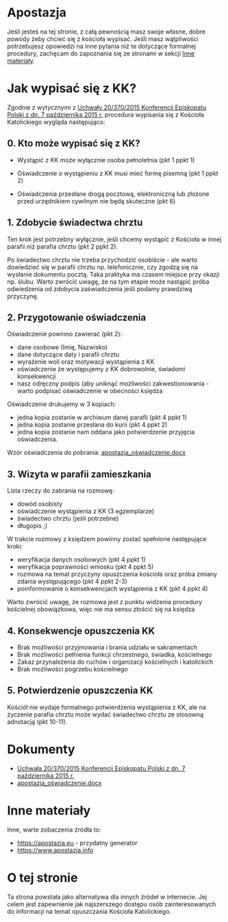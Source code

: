 # Apostazja

Jeśli jesteś na tej stronie, z całą pewnością masz swoje własne, dobre powody żeby chcieć się z kościoła wypisać. 
Jeśli masz wątpliwości potrzebujesz opowiedzi na inne pytania niż te dotyczące formalnej procedury, zachęcam do zapoznania się ze stronami w sekcji [Inne materiały](#Inne-materiały).

# Jak wypisać się z KK?

Zgodnie z wytycznymi z [Uchwały 20/370/2015 Konferencji Episkopatu Polski z dn. 7 października 2015 r.](dokumenty/dekret_ogolny.pdf) procedura wypisania się z Kościoła Katolickiego wygląda następująco:

## 0. Kto może wypisać się z KK?

* Wystąpić z KK może wyłącznie osoba pełnoletnia (pkt 1 ppkt 1)

* Oświadczenie o wystąpieniu z KK musi mieć formę pisemną (pkt 1 ppkt 2)

* Oświadczenia przesłane drogą pocztową, elektroniczną lub złożone przed urzędnikiem cywilnym nie będą skuteczne (pkt 6)

## 1. Zdobycie świadectwa chrztu 

Ten krok jest potrzebny wyłącznie, jeśli chcemy wystąpić z Kościoła w innej parafii niż parafia chrztu (pkt 2 ppkt 2). 

Po świadectwo chrztu nie trzeba przychodzić osobiście - ale warto dowiedzieć się w parafii chrztu np. telefonicznie, czy zgodzą się na wysłanie dokumentu pocztą. Taka praktyka ma czasem miejsce przy okazji np. ślubu. Warto zwrócić uwagę, że na tym etapie może nastąpić próba odwiedzenia od zdobycia zaświadczenia jeśli podamy prawdziwą przyczynę.

## 2. Przygotowanie oświadczenia

Oświadczenie powinno zawierać (pkt 2):

* dane osobowe (Imię, Nazwisko)
* dane dotyczące daty i parafii chrztu
* wyrażenie woli oraz motywacji wystąpienia z KK
* oświadczenie że występujemy z KK dobrowolnie, świadomi konsekwencji
* nasz odręczny podpis (aby uniknąć możliwości zakwestionowania - warto podpisać oświadczenie w obecności księdza

Oświadczenie drukujemy w 3 kopiach:
* jedna kopia zostanie w archiwum danej parafii (pkt 4 ppkt 1)
* jedna kopia zostanie przesłana do kurii (pkt 4 ppkt 2)
* jedna kopia zostanie nam oddana jako potwierdzenie przyjęcia oświadczenia.

Wzór oświadczenia do pobrania: [apostazja_oświadczenie.docx](dokumenty/apostazja_oświadczenie.docx)

## 3. Wizyta w parafii zamieszkania

Lista rzeczy do zabrania na rozmowę:
* dowód osobisty
* oświadczenie wystąpienia z KK (3 egzemplarze)
* świadectwo chrztu (jeśli potrzebne)
* długopis ;) 

W trakcie rozmowy z księdzem powinny zostać spełnione następujące kroki:

* weryfikacja danych osobowych (pkt 4 ppkt 1)
* weryfikacja poprawności wniosku (pkt 4 ppkt 5)
* rozmowa na temat przyczyny opuszczenia kościoła oraz próba zmiany zdania występującego (pkt 4 ppkt 2-3)
* poinformowanie o konsekwencjach wystąpienia z KK (pkt 4 ppkt 4)

Warto zwrócić uwagę, że rozmowa jest z punktu widzenia procedury kościelnej obowiązkowa, więc nie ma sensu złościć się na księdza

## 4. Konsekwencje opuszczenia KK

* Brak możliwości przyjmowania i brania udziału w sakramentach
* Brak możliwości pełnienia funkcji chrzestnego, świadka, kościelnego
* Zakaz przynależenia do ruchów i organizacji kościelnych i katolickich
* Brak możliwości pogrzebu kościelnego

## 5. Potwierdzenie opuszczenia KK

Kościół nie wydaje formalnego potwierdzenia wystąpienia z KK, ale na życzenie parafia chrztu może wydać świadectwo chrztu ze stosowną adnotacją (pkt 10-11).

# Dokumenty

* [Uchwała 20/370/2015 Konferencji Episkopatu Polski z dn. 7 października 2015 r.](dokumenty/dekret_ogolny.pdf)
* [apostazja_oświadczenie.docx](dokumenty/apostazja_oświadczenie.docx)

# Inne materiały

Inne, warte zobaczenia źródła to:

* https://apostazja.eu - przydatny generator
* https://www.apostazja.info

# O tej stronie

Ta strona powstała jako alternatywa dla innych źródeł w internecie. Jej celem jest zapewnienie jak najszerszego dostępu osób zainteresowanych do informacji na temat opuszczania Kościoła Katolickiego.


